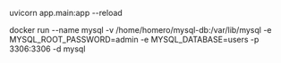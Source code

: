uvicorn app.main:app --reload

docker run --name mysql -v /home/homero/mysql-db:/var/lib/mysql -e MYSQL_ROOT_PASSWORD=admin -e MYSQL_DATABASE=users -p 3306:3306 -d mysql

